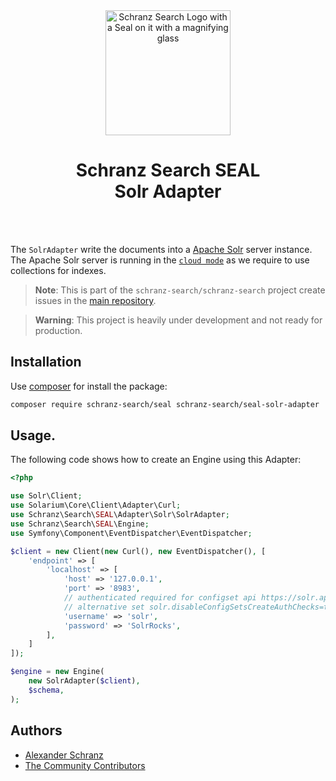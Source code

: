 <div align="center">
    <img alt="Schranz Search Logo with a Seal on it with a magnifying glass" src="https://avatars.githubusercontent.com/u/120221538?s=400&v=5" width="200" height="200">
</div>

<h1 align="center">Schranz Search SEAL <br /> Solr Adapter</h1>

<br />
<br />

The `SolrAdapter` write the documents into a [Apache Solr](https://github.com/apache/solr) server instance. The Apache Solr server is running in the [`cloud mode`](https://solr.apache.org/guide/solr/latest/getting-started/tutorial-solrcloud.html) as we require to use collections for indexes.

> **Note**:
> This is part of the `schranz-search/schranz-search` project create issues in the [main repository](https://github.com/schranz-search/schranz-search).

> **Warning**:
> This project is heavily under development and not ready for production.

## Installation

Use [composer](https://getcomposer.org/) for install the package:

```bash
composer require schranz-search/seal schranz-search/seal-solr-adapter
```

## Usage.

The following code shows how to create an Engine using this Adapter:

```php
<?php

use Solr\Client;
use Solarium\Core\Client\Adapter\Curl;
use Schranz\Search\SEAL\Adapter\Solr\SolrAdapter;
use Schranz\Search\SEAL\Engine;
use Symfony\Component\EventDispatcher\EventDispatcher;

$client = new Client(new Curl(), new EventDispatcher(), [
    'endpoint' => [
        'localhost' => [
            'host' => '127.0.0.1',
            'port' => '8983',
            // authenticated required for configset api https://solr.apache.org/guide/8_9/configsets-api.html
            // alternative set solr.disableConfigSetsCreateAuthChecks=true in your server setup
            'username' => 'solr',
            'password' => 'SolrRocks',
        ],
    ]
]);

$engine = new Engine(
    new SolrAdapter($client),
    $schema,
);
```

## Authors

- [Alexander Schranz](https://github.com/alexander-schranz/)
- [The Community Contributors](https://github.com/schranz-search/schranz-search/graphs/contributors)
